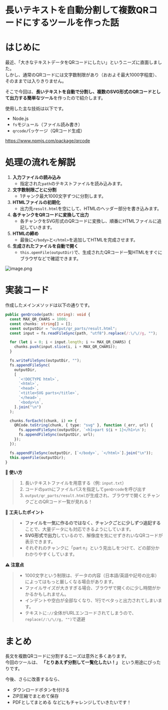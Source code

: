 # 長いテキストを自動分割して複数QRコードにするツールを作った話

# はじめに

最近、「大きなテキストデータをQRコードにしたい」というニーズに直面しました。  
しかし、通常のQRコードには文字数制限があり（おおよそ最大1000字程度）、そのままでは入りきりません。  

そこで今回は、**長いテキストを自動で分割し、複数のSVG形式のQRコードとして出力する簡単なツール**を作ったので紹介します。

使用した主な技術は以下です。

- Node.js
- `fs`モジュール（ファイル読み書き）
- `qrcode`パッケージ（QRコード生成）

https://www.npmjs.com/package/qrcode

# 処理の流れを解説

1. **入力ファイルの読み込み**
   - 指定された`path`のテキストファイルを読み込みます。
2. **文字数制限ごとに分割**
   - 1チャンク最大1000文字ずつに分割します。
3. **HTMLファイルの初期化**
   - 出力先`result.html`を空にして、HTMLのヘッダー部分を書き込みます。
4. **各チャンクをQRコードに変換して出力**
   - 各チャンクをSVG形式のQRコードに変換し、順番にHTMLファイルに追記していきます。
5. **HTMLの締め**
   - 最後に`</body>`と`</html>`を追加してHTMLを完成させます。
6. **生成されたファイルを自動で開く**
   - `this.openFile(outputDir)`で、生成されたQRコード一覧HTMLをすぐにブラウザなどで確認できます。

![image.png](https://qiita-image-store.s3.ap-northeast-1.amazonaws.com/0/3760374/dea1cd4a-55c6-49da-bb64-7efdedb29775.png)

# 実装コード

作成したメインメソッドは以下の通りです。

```typescript:FileUtil.ts
public genQrcode(path: string): void {
  const MAX_QR_CHARS = 1000;
  const chunks: string[] = [];
  const outputDir = "output/qr_parts/result.html";
  const input = fs.readFileSync(path, "utf8").replace(/:\/\//g, "");

  for (let i = 0; i < input.length; i += MAX_QR_CHARS) {
    chunks.push(input.slice(i, i + MAX_QR_CHARS));
  }

  fs.writeFileSync(outputDir, "");
  fs.appendFileSync(
    outputDir,
    [
      `<!DOCTYPE html>`,
      `<html>`,
      `<head>`,
      `<title>SVG parts</title>`,
      `</head>`,
      `<body>\n`,
    ].join("\n")
  );

  chunks.forEach((chunk, i) => {
    QRCode.toString(chunk, { type: "svg" }, function (_err, url) {
      fs.appendFileSync(outputDir, `<h1>part ${i + 1}</h1>\n`);
      fs.appendFileSync(outputDir, url);
    });
  });

  fs.appendFileSync(outputDir, [`</body>`, `</html>`].join("\n"));
  this.openFile(outputDir);
}
```

**🔨 使い方**

>1. 長いテキストファイルを用意する（例: `input.txt`）
>2. コードの`path`にファイルパスを指定して`genQrcode`を呼び出す
>3. `output/qr_parts/result.html`が生成され、ブラウザで開くとチャンクごとのQRコード一覧が見れる！

**👷 工夫したポイント**

>- **ファイルを一気に作るのではなく、チャンクごとに少しずつ追記する**ことで、大量データにも対応できるようにしています。
>- **SVG形式で出力**しているので、解像度を気にせずきれいなQRコードが表示できます。
>- それぞれのチャンクに「part n」という見出しをつけて、どの部分かわかりやすくしています。

**⚠️ 注意点**

>- 1000文字という制限は、データの内容（日本語/英語や記号の比率）によってはもっと厳しくなる場合があります。
>- ファイルサイズが大きすぎる場合、ブラウザで開くのに少し時間がかかるかもしれません。
>- インデントや空白が全部なくなり、1行でベタっと出力されてしまいます。
>- テキストに`://`全体がURLエンコードされてしまうので、`replace(/:\/\//g, "")`で退避

# まとめ

長文を複数QRコードに分割するニーズは意外と多くあります。  
今回のツールは、 **「とりあえず分割して一覧化したい！」** という用途にぴったりです。

今後、さらに改善するなら、
- ダウンロードボタンを付ける
- ZIP圧縮でまとめて保存
- PDFとしてまとめる
などにもチャレンジしていきたいです！
